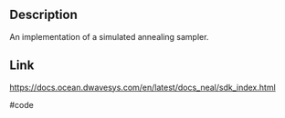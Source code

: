 ## Description
An implementation of a simulated annealing sampler.

## Link
https://docs.ocean.dwavesys.com/en/latest/docs_neal/sdk_index.html

#code